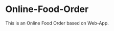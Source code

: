 # Online-Food-Order

This is an Online Food Order based on Web-App.


























































